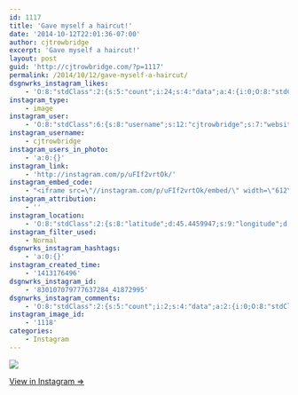 ```yaml
---
id: 1117
title: 'Gave myself a haircut!'
date: '2014-10-12T22:01:36-07:00'
author: cjtrowbridge
excerpt: 'Gave myself a haircut!'
layout: post
guid: 'http://cjtrowbridge.com/?p=1117'
permalink: /2014/10/12/gave-myself-a-haircut/
dsgnwrks_instagram_likes:
    - 'O:8:"stdClass":2:{s:5:"count";i:24;s:4:"data";a:4:{i:0;O:8:"stdClass":4:{s:8:"username";s:11:"horcruxxx88";s:15:"profile_picture";s:85:"https://instagramimages-a.akamaihd.net/profiles/profile_203168842_75sq_1344064907.jpg";s:2:"id";s:9:"203168842";s:9:"full_name";s:13:"Roland Vargas";}i:1;O:8:"stdClass":4:{s:8:"username";s:12:"urban_fervor";s:15:"profile_picture";s:107:"https://igcdn-photos-c-a.akamaihd.net/hphotos-ak-xfa1/t51.2885-19/10852919_336614963191258_1621875715_a.jpg";s:2:"id";s:9:"211606659";s:9:"full_name";s:12:"urban_fervor";}i:2;O:8:"stdClass":4:{s:8:"username";s:10:"wallukaitn";s:15:"profile_picture";s:107:"https://igcdn-photos-d-a.akamaihd.net/hphotos-ak-xaf1/t51.2885-19/10903591_712271545536699_1500510449_a.jpg";s:2:"id";s:9:"238815342";s:9:"full_name";s:6:"Nathan";}i:3;O:8:"stdClass":4:{s:8:"username";s:10:"shastaborn";s:15:"profile_picture";s:106:"https://igcdn-photos-a-a.akamaihd.net/hphotos-ak-xpa1/t51.2885-19/10362183_545915015519200_598837467_a.jpg";s:2:"id";s:9:"211053487";s:9:"full_name";s:14:"TF Photography";}}}'
instagram_type:
    - image
instagram_user:
    - 'O:8:"stdClass":6:{s:8:"username";s:12:"cjtrowbridge";s:7:"website";s:0:"";s:15:"profile_picture";s:103:"https://igcdn-photos-f-a.akamaihd.net/hphotos-ak-xpa1/t51.2885-19/925559_452430704897917_67836701_a.jpg";s:9:"full_name";s:13:"CJ Trowbridge";s:3:"bio";s:0:"";s:2:"id";s:8:"41872995";}'
instagram_username:
    - cjtrowbridge
instagram_users_in_photo:
    - 'a:0:{}'
instagram_link:
    - 'http://instagram.com/p/uFIf2vrtOk/'
instagram_embed_code:
    - "<iframe src=\"//instagram.com/p/uFIf2vrtOk/embed/\" width=\"612\" height=\"710\" frameborder=\"0\" scrolling=\"no\" allowtransparency=\"true\"></iframe>\n"
instagram_attribution:
    - ''
instagram_location:
    - 'O:8:"stdClass":2:{s:8:"latitude";d:45.4459947;s:9:"longitude";d:-122.6260216;}'
instagram_filter_used:
    - Normal
dsgnwrks_instagram_hashtags:
    - 'a:0:{}'
instagram_created_time:
    - '1413176496'
dsgnwrks_instagram_id:
    - '830107079777637284_41872995'
dsgnwrks_instagram_comments:
    - 'O:8:"stdClass":2:{s:5:"count";i:2;s:4:"data";a:2:{i:0;O:8:"stdClass":4:{s:12:"created_time";s:10:"1413179418";s:4:"text";s:47:"For the love of humanity, stop being beautiful!";s:4:"from";O:8:"stdClass":4:{s:8:"username";s:18:"waffles_theunicorn";s:15:"profile_picture";s:86:"https://instagramimages-a.akamaihd.net/profiles/profile_1196561704_75sq_1395340341.jpg";s:2:"id";s:10:"1196561704";s:9:"full_name";s:7:"Waffles";}s:2:"id";s:18:"830131591038554715";}i:1;O:8:"stdClass":4:{s:12:"created_time";s:10:"1413179516";s:4:"text";s:23:"^what the unicorn said!";s:4:"from";O:8:"stdClass":4:{s:8:"username";s:12:"steg_osaurus";s:15:"profile_picture";s:107:"https://igcdn-photos-e-a.akamaihd.net/hphotos-ak-xaf1/t51.2885-19/10948698_1546257395623908_861101716_a.jpg";s:2:"id";s:8:"35090129";s:9:"full_name";s:17:"Salvador Guerrero";}s:2:"id";s:18:"830132412996309631";}}}'
instagram_image_id:
    - '1118'
categories:
    - Instagram
---
```


[![](http://blog.cjtrowbridge.com/wp-content/uploads/2014/10/10005517_290475117820700_1968585454_n2.jpg)](http://instagram.com/p/uFIf2vrtOk/)

[View in Instagram ⇒](http://instagram.com/p/uFIf2vrtOk/)